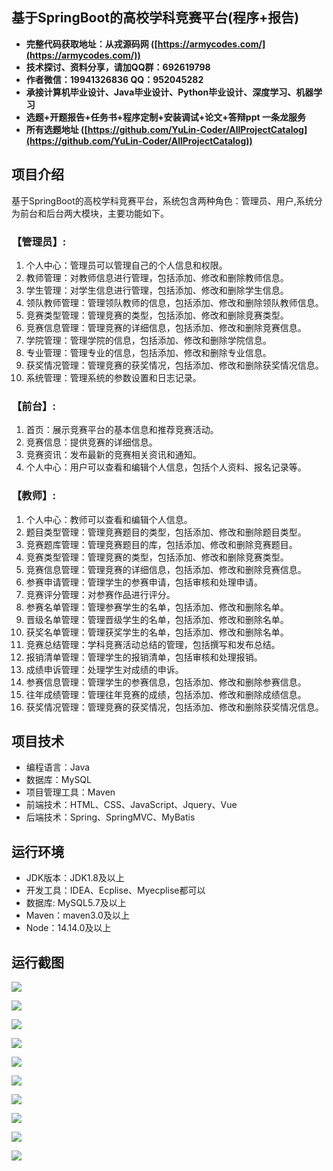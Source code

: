 ## 基于SpringBoot的高校学科竞赛平台(程序+报告)

- <b>完整代码获取地址：从戎源码网 ([https://armycodes.com/](https://armycodes.com/))</b>
- <b>技术探讨、资料分享，请加QQ群：692619798</b> 
- <b>作者微信：19941326836  QQ：952045282</b> 
- <b>承接计算机毕业设计、Java毕业设计、Python毕业设计、深度学习、机器学习</b>
- <b>选题+开题报告+任务书+程序定制+安装调试+论文+答辩ppt 一条龙服务</b>
- <b>所有选题地址 ([https://github.com/YuLin-Coder/AllProjectCatalog](https://github.com/YuLin-Coder/AllProjectCatalog)) </b>
## 项目介绍
基于SpringBoot的高校学科竞赛平台，系统包含两种角色：管理员、用户,系统分为前台和后台两大模块，主要功能如下。

### 【管理员】:
1. 个人中心：管理员可以管理自己的个人信息和权限。
2. 教师管理：对教师信息进行管理，包括添加、修改和删除教师信息。
3. 学生管理：对学生信息进行管理，包括添加、修改和删除学生信息。
4. 领队教师管理：管理领队教师的信息，包括添加、修改和删除领队教师信息。
5. 竞赛类型管理：管理竞赛的类型，包括添加、修改和删除竞赛类型。
6. 竞赛信息管理：管理竞赛的详细信息，包括添加、修改和删除竞赛信息。
7. 学院管理：管理学院的信息，包括添加、修改和删除学院信息。
8. 专业管理：管理专业的信息，包括添加、修改和删除专业信息。
9. 获奖情况管理：管理竞赛的获奖情况，包括添加、修改和删除获奖情况信息。
10. 系统管理：管理系统的参数设置和日志记录。

### 【前台】:
1. 首页：展示竞赛平台的基本信息和推荐竞赛活动。
2. 竞赛信息：提供竞赛的详细信息。
3. 竞赛资讯：发布最新的竞赛相关资讯和通知。
4. 个人中心：用户可以查看和编辑个人信息，包括个人资料、报名记录等。

### 【教师】:
1. 个人中心：教师可以查看和编辑个人信息。
2. 题目类型管理：管理竞赛题目的类型，包括添加、修改和删除题目类型。
3. 竞赛题库管理：管理竞赛题目的库，包括添加、修改和删除竞赛题目。
4. 竞赛类型管理：管理竞赛的类型，包括添加、修改和删除竞赛类型。
5. 竞赛信息管理：管理竞赛的详细信息，包括添加、修改和删除竞赛信息。
6. 参赛申请管理：管理学生的参赛申请，包括审核和处理申请。
7. 竞赛评分管理：对参赛作品进行评分。
8. 参赛名单管理：管理参赛学生的名单，包括添加、修改和删除名单。
9. 晋级名单管理：管理晋级学生的名单，包括添加、修改和删除名单。
10. 获奖名单管理：管理获奖学生的名单，包括添加、修改和删除名单。
11. 竞赛总结管理：学科竞赛活动总结的管理，包括撰写和发布总结。
12. 报销清单管理：管理学生的报销清单，包括审核和处理报销。
13. 成绩申诉管理：处理学生对成绩的申诉。
14. 参赛信息管理：管理学生的参赛信息，包括添加、修改和删除参赛信息。
15. 往年成绩管理：管理往年竞赛的成绩，包括添加、修改和删除成绩信息。
16. 获奖情况管理：管理竞赛的获奖情况，包括添加、修改和删除获奖情况信息。

## 项目技术
- 编程语言：Java
- 数据库：MySQL
- 项目管理工具：Maven
- 前端技术：HTML、CSS、JavaScript、Jquery、Vue
- 后端技术：Spring、SpringMVC、MyBatis

## 运行环境
- JDK版本：JDK1.8及以上
- 开发工具：IDEA、Ecplise、Myecplise都可以
- 数据库: MySQL5.7及以上
- Maven：maven3.0及以上
- Node：14.14.0及以上

## 运行截图
![](screenshot/1.png)

![](screenshot/2.png)

![](screenshot/3.png)

![](screenshot/4.png)

![](screenshot/5.png)

![](screenshot/6.png)

![](screenshot/7.png)

![](screenshot/8.png)

![](screenshot/9.png)

![](screenshot/10.png)
